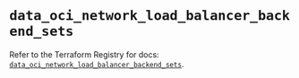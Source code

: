 # `data_oci_network_load_balancer_backend_sets`

Refer to the Terraform Registry for docs: [`data_oci_network_load_balancer_backend_sets`](https://registry.terraform.io/providers/oracle/oci/7.19.0/docs/data-sources/network_load_balancer_backend_sets).

